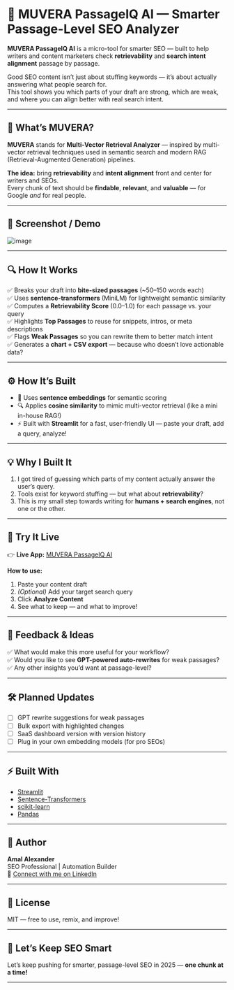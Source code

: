 # 🤖 MUVERA PassageIQ AI — Smarter Passage-Level SEO Analyzer

**MUVERA PassageIQ AI** is a micro-tool for smarter SEO — built to help writers and content marketers check **retrievability** and **search intent alignment** passage by passage.

Good SEO content isn’t just about stuffing keywords — it’s about actually answering what people search for.  
This tool shows you which parts of your draft are strong, which are weak, and where you can align better with real search intent.

---

## 🧩 What’s MUVERA?

**MUVERA** stands for **Multi-Vector Retrieval Analyzer** — inspired by multi-vector retrieval techniques used in semantic search and modern RAG (Retrieval-Augmented Generation) pipelines.

**The idea:** bring **retrievability** and **intent alignment** front and center for writers and SEOs.  
Every chunk of text should be **findable**, **relevant**, and **valuable** — for Google *and* for real people.

---

## 📸 Screenshot / Demo

![image](https://github.com/user-attachments/assets/7dcc7faa-5d01-4f41-ac5c-8545c02d7904)


---

## 🔍 How It Works

✅ Breaks your draft into **bite-sized passages** (~50–150 words each)  
✅ Uses **sentence-transformers** (MiniLM) for lightweight semantic similarity  
✅ Computes a **Retrievability Score** (0.0–1.0) for each passage vs. your query  
✅ Highlights **Top Passages** to reuse for snippets, intros, or meta descriptions  
✅ Flags **Weak Passages** so you can rewrite them to better match intent  
✅ Generates a **chart + CSV export** — because who doesn’t love actionable data?

---

## ⚙️ How It’s Built

- 🧠 Uses **sentence embeddings** for semantic scoring
- 🔍 Applies **cosine similarity** to mimic multi-vector retrieval (like a mini in-house RAG!)
- ⚡ Built with **Streamlit** for a fast, user-friendly UI — paste your draft, add a query, analyze!

---

## 💡 Why I Built It

1. I got tired of guessing which parts of my content actually answer the user’s query.
2. Tools exist for keyword stuffing — but what about **retrievability**?
3. This is my small step towards writing for **humans + search engines**, not one or the other.

---

## 🚀 Try It Live

👉 **Live App:** [MUVERA PassageIQ AI](https://muvera-analyzer-xhpbsvxamkyyzhpjkjy4wm.streamlit.app/)

**How to use:**  
1. Paste your content draft  
2. *(Optional)* Add your target search query  
3. Click **Analyze Content**  
4. See what to keep — and what to improve!

---

## 💬 Feedback & Ideas

✅ What would make this more useful for your workflow?  
✅ Would you like to see **GPT-powered auto-rewrites** for weak passages?  
✅ Any other insights you’d want at passage-level?

---

## 🛠️ Planned Updates

- [ ] GPT rewrite suggestions for weak passages
- [ ] Bulk export with highlighted changes
- [ ] SaaS dashboard version with version history
- [ ] Plug in your own embedding models (for pro SEOs)

---

## ⚡ Built With

- [Streamlit](https://streamlit.io/)
- [Sentence-Transformers](https://www.sbert.net/)
- [scikit-learn](https://scikit-learn.org/)
- [Pandas](https://pandas.pydata.org/)

---

## 👤 Author

**Amal Alexander**  
SEO Professional | Automation Builder  
🔗 [Connect with me on LinkedIn](https://www.linkedin.com/in/amal-alexander-305780131/)

---

## 🚀 License

MIT — free to use, remix, and improve!

---

## 🔗 Let’s Keep SEO Smart

Let’s keep pushing for smarter, passage-level SEO in 2025 — **one chunk at a time!**

---
